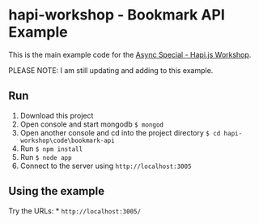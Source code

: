 # hapi-workshop - Bookmark API Example

This is the main example code for the [Async Special - Hapi.js Workshop](http://asyncjs.com/building-apis-workshop/). 

PLEASE NOTE: I am still updating and adding to this example.

## Run
1. Download this project
2. Open console and start mongodb `$ mongod`
2. Open another console and cd into the project directory `$ cd hapi-workshop\code\bookmark-api`
3. Run `$ npm install`
4. Run `$ node app`
5. Connect to the server using `http://localhost:3005`


## Using the example
Try the URLs: * `http://localhost:3005/` 
